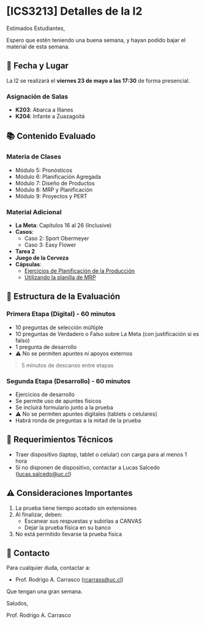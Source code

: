 # [ICS3213] Detalles de la I2

Estimados Estudiantes,

Espero que estén teniendo una buena semana, y hayan podido bajar el material de esta semana.

## 📅 Fecha y Lugar

La I2 se realizará el **viernes 23 de mayo a las 17:30** de forma presencial.

### Asignación de Salas

- **K203**: Abarca a Illanes
- **K204**: Infante a Zuazagoitá

## 📚 Contenido Evaluado

### Materia de Clases

- Módulo 5: Pronósticos
- Módulo 6: Planificación Agregada
- Módulo 7: Diseño de Productos
- Módulo 8: MRP y Planificación
- Módulo 9: Proyectos y PERT

### Material Adicional

- **La Meta**: Capítulos 16 al 26 (Inclusive)
- **Casos**:
  - Caso 2: Sport Obermeyer
  - Caso 3: Easy Flower
- **Tarea 2**
- **Juego de la Cerveza**
- **Cápsulas**:
  - [Ejercicios de Planificación de la Producción](https://youtu.be/zAcWtQdEjBM)
  - [Utilizando la planilla de MRP](https://youtu.be/wq3MDpTqNjQ)

## 📝 Estructura de la Evaluación

### Primera Etapa (Digital) - 60 minutos

- 10 preguntas de selección múltiple
- 10 preguntas de Verdadero o Falso sobre La Meta (con justificación si es falso)
- 1 pregunta de desarrollo
- ⚠️ No se permiten apuntes ni apoyos externos

> 5 minutos de descanso entre etapas

### Segunda Etapa (Desarrollo) - 60 minutos

- Ejercicios de desarrollo
- Se permite uso de apuntes físicos
- Se incluirá formulario junto a la prueba
- ⚠️ No se permiten apuntes digitales (tablets o celulares)
- Habrá ronda de preguntas a la mitad de la prueba

## 📱 Requerimientos Técnicos

- Traer dispositivo (laptop, tablet o celular) con carga para al menos 1 hora
- Si no disponen de dispositivo, contactar a Lucas Salcedo (lucas.salcedo@uc.cl)

## ⚠️ Consideraciones Importantes

1. La prueba tiene tiempo acotado sin extensiones
2. Al finalizar, deben:
   - Escanear sus respuestas y subirlas a CANVAS
   - Dejar la prueba física en su banco
3. No está permitido llevarse la prueba física

## 📧 Contacto

Para cualquier duda, contactar a:

- Prof. Rodrigo A. Carrasco (rcarrass@uc.cl)

Que tengan una gran semana.

Saludos,

Prof. Rodrigo A. Carrasco
